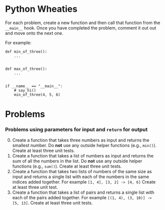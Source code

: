 # Python Wheaties

For each problem, create a new function and then call that function from the
`__main__` hook. Once you have completed the problem, comment it out out and
move onto the next one.

For example:

```python3
def min_of_three():
    ...


def max_of_three():
    ...


if __name__ == "__main__":
    # say_hi()
    min_of_three(4, 5, 6)

```

# Problems

### Problems using **parameters** for input and `return` for output

0. Create a function that takes three numbers as input and returns the smallest
   number. Do **not** use any outside helper functions (e.g., `min()`). Create
   at least three unit tests.
1. Create a function that takes a list of numbers as input and returns the sum
   of all the numbers in the list. Do **not** use any outside helper functions
   (e.g., `sum()`). Create at least three unit tests.
2. Create a function that takes two lists of numbers of the same size as input
   and returns a single list with each of the numbers in the same indices added
   together. For example `[1, 4], [3, 2] -> [4, 6]` Create at least three unit
   test.
3. Create a function that takes a list of pairs and returns a single list with
   each of the pairs added together. For example `[(1, 4), (3, 10)] -> [5, 13]`.
   Create at least three unit tests.
